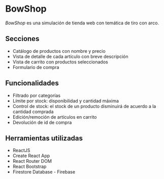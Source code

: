 # BowShop

*BowShop* es una simulación de tienda web con temática de tiro con arco.


## Secciones

* Catálogo de productos con nombre y precio
* Vista de detalle de cada artículo con breve descripción
* Vista de carrito con productos seleccionados
* Formulario de compra


## Funcionalidades

* Filtrado por categorías
* Límite por stock: disponibilidad y cantidad máxima
* Control de stock: el stock de un producto disminuirá de acuerdo a la cantidad comprada
* Edición/remoción de artículos en carrito
* Devolución de id de compra


## Herramientas utilizadas

* ReactJS
* Create React App
* React Router DOM
* React Bootstrap
* Firestore Database - Firebase
